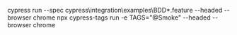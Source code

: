 cypress run --spec cypress\integration\examples\BDD\*.feature --headed --browser chrome
npx cypress-tags run -e TAGS="@Smoke" --headed --browser chrome

